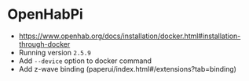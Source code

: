 # OpenHabPi

* https://www.openhab.org/docs/installation/docker.html#installation-through-docker
* Running version `2.5.9`
* Add `--device` option to docker command
* Add z-wave binding (paperui/index.html#/extensions?tab=binding)
